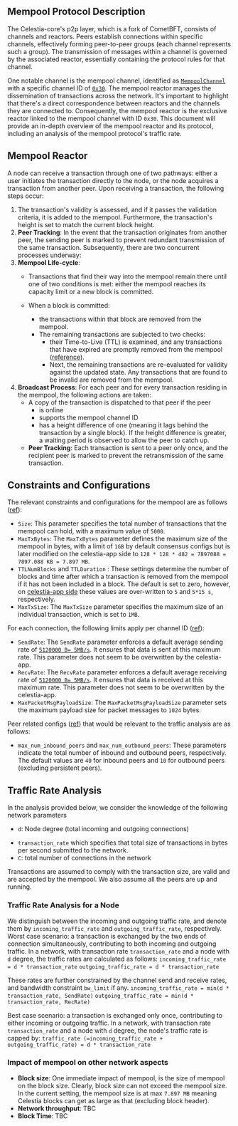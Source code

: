 ## Mempool Protocol Description

The Celestia-core's p2p layer, which is a fork of CometBFT, consists of channels and reactors. Peers establish connections within specific channels, effectively forming peer-to-peer groups (each channel represents such a group). The transmission of messages within a channel is governed by the associated reactor, essentially containing the protocol rules for that channel.

One notable channel is the mempool channel, identified as [`MempoolChannel`](https://github.com/celestiaorg/celestia-core/blob/3f3b7cc57f5cfc5e846ce781a9a407920e54fb72/mempool/mempool.go#L14) with a specific channel ID of [`0x30`](https://github.com/celestiaorg/celestia-core/blob/3f3b7cc57f5cfc5e846ce781a9a407920e54fb72/mempool/mempool.go#L14). The mempool reactor manages the dissemination of transactions across the network. It's important to highlight that there's a direct correspondence between reactors and the channels they are connected to. Consequently, the mempool reactor is the exclusive reactor linked to the mempool channel with ID `0x30`. This document will provide an in-depth overview of the mempool reactor and its protocol, including an analysis of the mempool protocol's traffic rate.

## Mempool Reactor
A node can receive a transaction through one of two pathways: either a user initiates the transaction directly to the node, or the node acquires a transaction from another peer. Upon receiving a transaction, the following steps occur:

1. The transaction's validity is assessed, and if it passes the validation criteria, it is added to the mempool. Furthermore, the transaction's height is set to match the current block height.
2. **Peer Tracking**: In the event that the transaction originates from another peer, the sending peer is marked to prevent redundant transmission of the same transaction.
   Subsequently, there are two concurrent processes underway:
3. **Mempool Life-cycle**:
    - Transactions that find their way into the mempool remain there until one of two conditions is met: either the mempool reaches its capacity limit or a new block is committed.

    - When a block is committed:
        - the transactions within that block are removed from the mempool.
        - The remaining transactions are subjected to two checks:
            - their Time-to-Live (TTL) is examined, and any transactions that have expired are promptly removed from the mempool ([reference](https://github.com/celestiaorg/celestia-core/blob/367caa33ef5ab618ea357189e88044dbdbd17776/state/execution.go#L324)).
            - Next, the remaining transactions are re-evaluated for validity against the updated state. Any transactions that are found to be invalid are removed from the mempool.
4. **Broadcast Process**:
   For each peer and for every transaction residing in the mempool, the following actions are taken:
    - A copy of the transaction is dispatched to that peer if the peer
        -  is online
        - supports the mempool channel ID
        - has a height difference of one (meaning it lags behind the transaction by a single block). If the height difference is greater, a waiting period is observed to allow the peer to catch up.
    - **Peer Tracking**: Each transaction is sent to a peer only once, and the recipient peer is marked to prevent the retransmission of the same transaction.

## Constraints and  Configurations
The relevant constraints and configurations for the mempool are as follows ([ref](https://github.com/celestiaorg/celestia-core/blob/2f93fc823f17c36c7090f84694880c85d3244764/config/config.go#L758)):
- `Size`: This parameter specifies the total number of transactions that the mempool can hold, with a maximum value of `5000`.
-  `MaxTxBytes`: The `MaxTxBytes` parameter defines the maximum size of the mempool in bytes, with a limit of `1GB`  by default consensus configs but is later modified on the celestia-app side to `128 * 128 * 482 = 7897088 = 7897.088 KB = 7.897 MB`.
-  `TTLNumBlocks` and `TTLDuration` : These settings determine the number of blocks and time after which a transaction is removed from the mempool if it has not been included in a block. The default is set to zero, however, on [celestia-app side](https://github.com/celestiaorg/celestia-app/blob/0d70807442ba0545058d353b44f6f9a583d3e11d/app/default_overrides.go#L209) these values are over-written to `5` and `5*15 s`, respectively.
-  `MaxTxSize`: The `MaxTxSize` parameter specifies the maximum size of an individual transaction, which is set to `1MB`.

For each connection, the following limits apply per channel ID ([ref](https://github.com/celestiaorg/celestia-core/blob/3f3b7cc57f5cfc5e846ce781a9a407920e54fb72/libs/flowrate/flowrate.go#L177)):

-  `SendRate`: The `SendRate` parameter enforces a default average sending rate of [`5120000 B= 5MB/s`](https://github.com/celestiaorg/celestia-core/blob/2f93fc823f17c36c7090f84694880c85d3244764/config/config.go#L615). It ensures that data is sent at this maximum rate. This parameter does not seem to be overwritten by the celestia-app.
- `RecvRate`: The `RecvRate` parameter enforces a default average receiving rate of [`5120000 B= 5MB/s`](https://github.com/celestiaorg/celestia-core/blob/2f93fc823f17c36c7090f84694880c85d3244764/config/config.go#L616). It ensures that data is received at this maximum rate. This parameter does not seem to be overwritten by the celestia-app.
- `MaxPacketMsgPayloadSize`: The `MaxPacketMsgPayloadSize` parameter sets the maximum payload size for packet messages to `1024` bytes.

<!-- TODO: I am currently investigating the impact of send and rec rate in the total  traffic at each node and per connection -->

Peer related configs ([ref](https://github.com/celestiaorg/celestia-core/blob/2f93fc823f17c36c7090f84694880c85d3244764/config/config.go#L524)) that would be relevant to the traffic analysis are as follows:
- `max_num_inbound_peers` and `max_num_outbound_peers`: These parameters indicate the total number of inbound and outbound peers, respectively. The default values are `40` for inbound peers and `10` for outbound peers (excluding persistent peers).

<!-- Depending on the state of this [PR](https://github.com/celestiaorg/celestia-app/pull/2390) we may have further constraints on the bandwidth. -->

## Traffic Rate Analysis
In the analysis provided below, we consider the knowledge of the following network parameters
- `d`: Node degree (total incoming and outgoing connections)
<!-- - transaction rate: `transaction_rate` total number of transactions per second submitted to the network -->
- `transaction_rate` which specifies that total size of transactions in bytes per second submitted to the network.
- `C`: total number of connections in the network

Transactions are assumed to comply with the transaction size, are valid and are accepted by the mempool.
We also assume all the peers are up and running.

### Traffic Rate Analysis for a Node
We distinguish between the incoming and outgoing traffic rate, and denote them by  `incoming_traffic_rate` and  `outgoing_traffic_rate`, respectively.
Worst case scenario: a transaction is exchanged by the two ends of
connection simultaneously, contributing to both incoming and outgoing traffic.
In a network, with transaction rate `transaction_rate` and a node with `d` degree, the traffic rates are calculated as follows:
`incoming_traffic_rate = d * transaction_rate`
`outgoing_traffic_rate = d * transaction_rate`

These rates are further constrained by the channel send and receive rates, and bandwidth constraint `bw_limit` if any.
`incoming_traffic_rate = min(d * transaction_rate, SendRate)`
`outgoing_traffic_rate = min(d * transaction_rate, RecRate)`

Best case scenario: a transaction is exchanged only once, contributing to either incoming or outgoing traffic.
In a network, with transaction rate `transaction_rate` and a node with `d` degree, the node's traffic rate is capped by:
`traffic_rate (=incoming_traffic_rate + outgoing_traffic_rate) = d * transaction_rate`



### Impact of mempool on other network aspects
- **Block size**: One immediate impact of mempool, is the size of mempool on the block size. Clearly, block size can not exceed the mempool size. In the current setting, the mempool size is at max `7.897 MB` meaning Celestia blocks can get as large as that (excluding block header).
- **Network throughput**:  TBC
- **Block Time**: TBC

